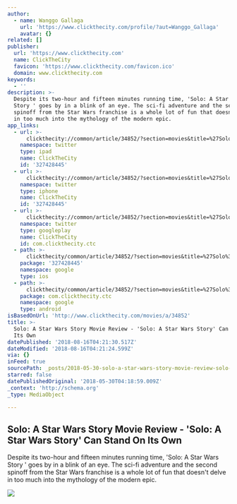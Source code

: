 ```yaml
---
author:
  - name: Wanggo Gallaga
    url: 'https://www.clickthecity.com/profile/?aut=Wanggo_Gallaga'
    avatar: {}
related: []
publisher:
  url: 'https://www.clickthecity.com'
  name: ClickTheCity
  favicon: 'https://www.clickthecity.com/favicon.ico'
  domain: www.clickthecity.com
keywords:
  - ''
description: >-
  Despite its two-hour and fifteen minutes running time, 'Solo: A Star Wars
  Story ' goes by in a blink of an eye. The sci-fi adventure and the second
  spinoff from the Star Wars franchise is a whole lot of fun that doesn't delve
  in too much into the mythology of the modern epic.
app_links:
  - url: >-
      clickthecity://common/article/34852/?section=movies&title=%27Solo%3A+A+Star+Wars+Story%27+Can+Stand+On+Its+Own
    namespace: twitter
    type: ipad
    name: ClickTheCity
    id: '327428445'
  - url: >-
      clickthecity://common/article/34852/?section=movies&title=%27Solo%3A+A+Star+Wars+Story%27+Can+Stand+On+Its+Own
    namespace: twitter
    type: iphone
    name: ClickTheCity
    id: '327428445'
  - url: >-
      clickthecity://common/article/34852/?section=movies&title=%27Solo%3A+A+Star+Wars+Story%27+Can+Stand+On+Its+Own
    namespace: twitter
    type: googleplay
    name: ClickTheCity
    id: com.clickthecity.ctc
  - path: >-
      clickthecity/common/article/34852/?section=movies&title=%27Solo%3A+A+Star+Wars+Story%27+Can+Stand+On+Its+Own
    package: '327428445'
    namespace: google
    type: ios
  - path: >-
      clickthecity/common/article/34852/?section=movies&title=%27Solo%3A+A+Star+Wars+Story%27+Can+Stand+On+Its+Own
    package: com.clickthecity.ctc
    namespace: google
    type: android
isBasedOnUrl: 'http://www.clickthecity.com/movies/a/34852'
title: >-
  Solo: A Star Wars Story Movie Review - 'Solo: A Star Wars Story' Can Stand On
  Its Own
datePublished: '2018-08-16T04:21:30.517Z'
dateModified: '2018-08-16T04:21:24.599Z'
via: {}
inFeed: true
sourcePath: _posts/2018-05-30-solo-a-star-wars-story-movie-review-solo-a-star-wars-st.md
starred: false
datePublishedOriginal: '2018-05-30T04:18:59.009Z'
_context: 'http://schema.org'
_type: MediaObject

---
```

<article style=""><h1>Solo: A Star Wars Story Movie Review - 'Solo: A Star Wars Story' Can Stand On Its Own</h1><p>Despite its two-hour and fifteen minutes running time, 'Solo: A Star Wars Story ' goes by in a blink of an eye. The sci-fi adventure and the second spinoff from the Star Wars franchise is a whole lot of fun that doesn't delve in too much into the mythology of the modern epic.</p><img src="https://cdn1.clickthecity.com/images/articles/600/34852.jpg" /></article>